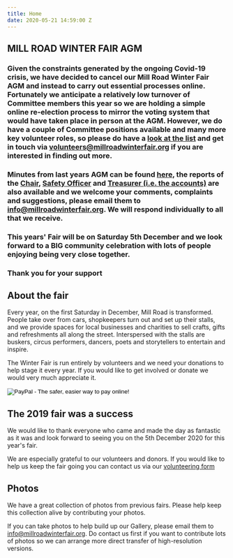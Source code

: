 ```yaml
---
title: Home
date: 2020-05-21 14:59:00 Z
---
```


## MILL ROAD WINTER FAIR AGM

### Given the constraints generated by the ongoing Covid-19 crisis, we have decided to cancel our Mill Road Winter Fair AGM and instead to carry out essential processes online. Fortunately we anticipate a relatively low turnover of Committee members this year so we are holding a simple online re-election process to mirror the voting system that would have taken place in person at the AGM. However, we do have a couple of Committee positions available and many more key volunteer roles, so please do have a [look at the list](https://www.millroadwinterfair.org/assets/doc/2020/volunteer-positions-needed-for-2020-fair.pdf) and get in touch via [volunteers@millroadwinterfair.org](mailto:volunteers@millroadwinterfair.org) if you are interested in finding out more.

### Minutes from last years AGM can be found [here](https://www.millroadwinterfair.org/assets/doc/2020/2019-AGM-minutes-and-reports.pdf), the reports of the [Chair](https://www.millroadwinterfair.org/assets/doc/2020/mrwf-2019-agm-chair-report.pdf), [Safety Officer](https://www.millroadwinterfair.org/assets/doc/2020/Splendid-Events-AGM-report.pdf) and [Treasurer (i.e. the accounts)](http://millroadwinterfair.org/assets/doc/2020/MRWF-Accounts-for-2019-FINAL-for-AGM-with-notes-SIGNED.pdf) are also available and we welcome your comments, complaints and suggestions, please email them to [info@millroadwinterfair.org](mailto:info@millroadwinterfair.org). We will respond individually to all that we receive.

### This years' Fair will be on Saturday 5th December and we look forward to a BIG community celebration with lots of people enjoying being very close together.

### Thank you for your support

## About the fair

Every year, on the first Saturday in December, Mill Road is transformed. People take over from cars, shopkeepers turn out and set up their stalls, and we provide spaces for local businesses and charities to sell crafts, gifts and refreshments all along the street. Interspersed with the stalls are buskers, circus performers, dancers, poets and storytellers to entertain and inspire.

The Winter Fair is run entirely by volunteers and we need your donations to help stage it every year. If you would like to get involved or donate we would very much appreciate it.

<form class="donate-button" action="https://www.paypal.com/cgi-bin/webscr" method="post" target="_top">
<input type="hidden" name="cmd" value="_s-xclick">
<input type="hidden" name="hosted_button_id" value="RNL9TBYJKM9KC">
<input type="image" src="https://www.paypalobjects.com/en_US/i/btn/btn_donateCC_LG.gif" name="submit" alt="PayPal - The safer, easier way to pay online!" border="0">
<img alt="" src="https://www.paypalobjects.com/en_GB/i/scr/pixel.gif" width="1" height="1" border="0">
</form>

## The 2019 fair was a success

We would like to thank everyone who came and made the day as fantastic as it was and look forward to seeing you on the 5th December 2020 for this year's fair.

We are especially grateful to our volunteers and donors. If you would like to help us keep the fair going you can contact us via our [volunteering form](volunteering)

## Photos

We have a great collection of photos from previous fairs. Please help keep this collection alive by contributing your photos.

If you can take photos to help build up our Gallery, please email them to [info@millroadwinterfair.org](mailto:info@millroadwinterfair.org). Do contact us first if you want to contribute lots of photos so we can arrange more direct transfer of high-resolution versions.
